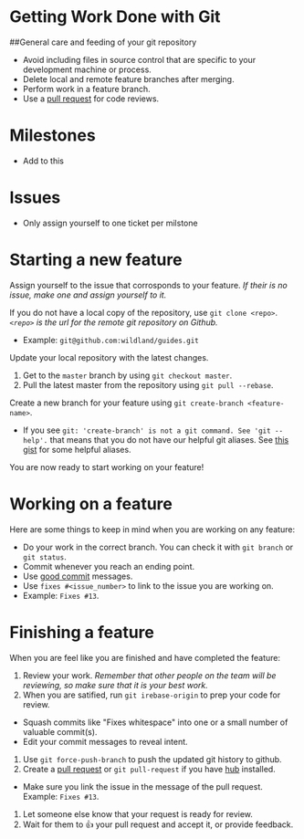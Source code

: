 # Getting Work Done with Git
##General care and feeding of your git repository
- Avoid including files in source control that are specific to your
  development machine or process.
- Delete local and remote feature branches after merging.
- Perform work in a feature branch.
- Use a [pull request](https://help.github.com/articles/using-pull-requests/) for code reviews.

# Milestones
- Add to this

# Issues
- Only assign yourself to one ticket per milstone

# Starting a new feature
Assign yourself to the issue that corrosponds to your feature. _If their is no issue, make one and assign yourself to it._

If you do not have a local copy of the repository, use `git clone <repo>`. _`<repo>` is the url for the remote git repository on Github._ 
- Example: `git@github.com:wildland/guides.git`

Update your local repository with the latest changes.

1. Get to the `master` branch by using `git checkout master`.
1. Pull the latest master from the repository using `git pull --rebase`.


Create a new branch for your feature using `git create-branch <feature-name>`.
  - If you see `git: 'create-branch' is not a git command. See 'git --help'.` that means that you do not have our helpful git aliases. See [this gist](https://gist.github.com/jweakley/8abe7e42517ffa2b04f4) for some helpful aliases.

You are now ready to start working on your feature!

# Working on a feature
Here are some things to keep in mind when you are working on any feature:
- Do your work in the correct branch. You can check it with `git branch` or `git status`.
- Commit whenever you reach an ending point.
- Use [good commit](http://tbaggery.com/2008/04/19/a-note-about-git-commit-messages.html#content) messages.
- Use `fixes #<issue_number>` to link to the issue you are working on.
 - Example: `Fixes #13`.

# Finishing a feature
When you are feel like you are finished and have completed the feature:

1. Review your work. _Remember that other people on the team will be reviewing, so make sure that it is your best work._
1. When you are satified, run `git irebase-origin` to prep your code for review. 
 - Squash commits like "Fixes whitespace" into one or a small number of valuable commit(s). 
 - Edit your commit messages to reveal intent.
1. Use `git force-push-branch` to push the updated git history to github.
1. Create a [pull request](https://help.github.com/articles/using-pull-requests/) or `git pull-request` if you have [hub](https://github.com/github/hub) installed.
 - Make sure you link the issue in the message of the pull request. Example: `Fixes #13`.
1. Let someone else know that your request is ready for review.
1. Wait for them to :+1: your pull request and accept it, or provide feedback.
